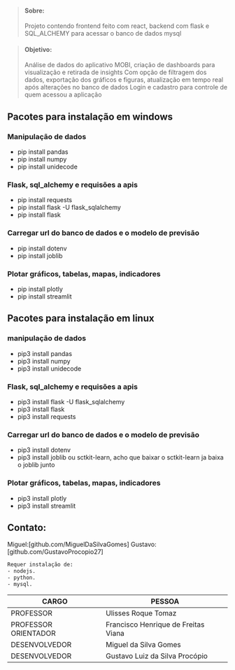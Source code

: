 > #### Sobre:
> Projeto contendo frontend feito com react, backend com flask e SQL_ALCHEMY para acessar o banco de dados mysql
 
> #### Objetivo:
> Análise de dados do aplicativo MOBI, criação de dashboards para visualização e retirada de insights
> Com opção de filtragem dos dados, exportação dos gráficos e figuras, atualização em tempo real após alterações no banco de dados 
> Login e cadastro para controle de quem acessou a aplicação

## Pacotes para instalação em windows 

### Manipulação de dados

- pip install pandas
- pip install numpy
- pip install unidecode

### Flask, sql_alchemy e requisões a apis

- pip install requests
- pip install flask -U flask_sqlalchemy
- pip install flask

### Carregar url do banco de dados e o modelo de previsão

- pip install dotenv
- pip install joblib

### Plotar gráficos, tabelas, mapas, indicadores

- pip install plotly
- pip install streamlit







## Pacotes para instalação em linux

### manipulação de dados

- pip3 install pandas 
- pip3 install numpy 
- pip3 install unidecode 

### Flask, sql_alchemy e requisões a apis

- pip3 install flask -U flask_sqlalchemy
- pip3 install flask
- pip3 install requests

### Carregar url do banco de dados e o modelo de previsão

- pip3 install dotenv
- pip3 install joblib ou sctkit-learn, acho que baixar o sctkit-learn ja baixa o joblib junto

### Plotar gráficos, tabelas, mapas, indicadores 

- pip3 install plotly
- pip3 install streamlit

## Contato:
Miguel:[github.com/MiguelDaSilvaGomes]
Gustavo:[github.com/GustavoProcopio27]



``` sh
Requer instalação de:
- nodejs.
- python.
- mysql.
```

| CARGO | PESSOA |
| ------ | ------ |
| PROFESSOR | Ulisses Roque Tomaz|
| PROFESSOR ORIENTADOR | Francisco Henrique de Freitas Viana|
| DESENVOLVEDOR | Miguel da Silva Gomes  |
| DESENVOLVEDOR | Gustavo Luiz da Silva Procópio |

